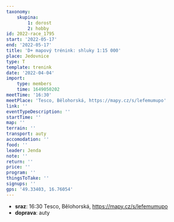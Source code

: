 ```yaml
---
taxonomy:
    skupina:
        1: dorost
        2: hobby
id: 2022-race_1795
start: '2022-05-17'
end: '2022-05-17'
title: 'D+ mapový trénink: shluky 1:15 000'
place: Jedovnice
type: T
template: trenink
date: '2022-04-04'
import:
    type: members
    time: 1649050202
meetTime: '16:30'
meetPlace: 'Tesco, Bělohorská, https://mapy.cz/s/lefemumupo'
link: ''
eventTypeDescription: ''
startTime: ''
map: ''
terrain: ''
transport: auty
accomodation: ''
food: ''
leader: Jenda
note: ''
return: ''
price: ''
program: ''
thingsToTake: ''
signups: ''
gps: '49.33403, 16.76054'
---
```


* **sraz**: 16:30 Tesco, Bělohorská, https://mapy.cz/s/lefemumupo
* **doprava**: auty
